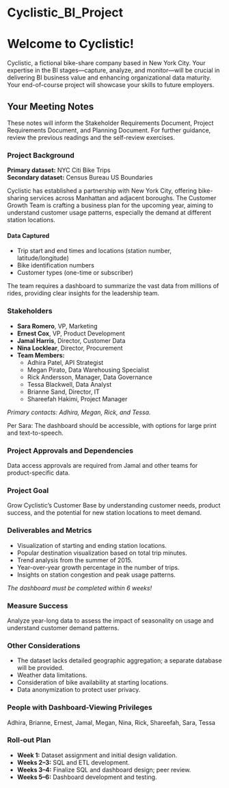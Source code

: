 # Cyclistic_BI_Project

# Welcome to Cyclistic!

Cyclistic, a fictional bike-share company based in New York City. Your expertise in the BI stages—capture, analyze, and monitor—will be crucial in delivering BI business value and enhancing organizational data maturity. Your end-of-course project will showcase your skills to future employers.

## Your Meeting Notes

These notes will inform the Stakeholder Requirements Document, Project Requirements Document, and Planning Document. For further guidance, review the previous readings and the self-review exercises.

### Project Background

**Primary dataset:** NYC Citi Bike Trips  
**Secondary dataset:** Census Bureau US Boundaries

Cyclistic has established a partnership with New York City, offering bike-sharing services across Manhattan and adjacent boroughs. The Customer Growth Team is crafting a business plan for the upcoming year, aiming to understand customer usage patterns, especially the demand at different station locations.

#### Data Captured

- Trip start and end times and locations (station number, latitude/longitude)
- Bike identification numbers
- Customer types (one-time or subscriber)

The team requires a dashboard to summarize the vast data from millions of rides, providing clear insights for the leadership team.

### Stakeholders

- **Sara Romero**, VP, Marketing
- **Ernest Cox**, VP, Product Development
- **Jamal Harris**, Director, Customer Data
- **Nina Locklear**, Director, Procurement
- **Team Members:**
  - Adhira Patel, API Strategist
  - Megan Pirato, Data Warehousing Specialist
  - Rick Andersson, Manager, Data Governance
  - Tessa Blackwell, Data Analyst
  - Brianne Sand, Director, IT
  - Shareefah Hakimi, Project Manager

*Primary contacts: Adhira, Megan, Rick, and Tessa.*

Per Sara: The dashboard should be accessible, with options for large print and text-to-speech.

### Project Approvals and Dependencies

Data access approvals are required from Jamal and other teams for product-specific data.

### Project Goal

Grow Cyclistic’s Customer Base by understanding customer needs, product success, and the potential for new station locations to meet demand.

### Deliverables and Metrics

- Visualization of starting and ending station locations.
- Popular destination visualization based on total trip minutes.
- Trend analysis from the summer of 2015.
- Year-over-year growth percentage in the number of trips.
- Insights on station congestion and peak usage patterns.

*The dashboard must be completed within 6 weeks!*

### Measure Success

Analyze year-long data to assess the impact of seasonality on usage and understand customer demand patterns.

### Other Considerations

- The dataset lacks detailed geographic aggregation; a separate database will be provided.
- Weather data limitations.
- Consideration of bike availability at starting locations.
- Data anonymization to protect user privacy.

### People with Dashboard-Viewing Privileges

Adhira, Brianne, Ernest, Jamal, Megan, Nina, Rick, Shareefah, Sara, Tessa

### Roll-out Plan

- **Week 1:** Dataset assignment and initial design validation.
- **Weeks 2–3:** SQL and ETL development.
- **Weeks 3–4:** Finalize SQL and dashboard design; peer review.
- **Weeks 5–6:** Dashboard development and testing.

